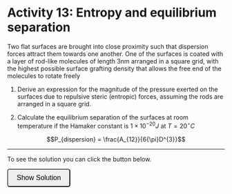 # Activity 13: Entropy and equilibrium separation

<link rel="stylesheet" type="text/css" href="../customstyle.css">

Two flat surfaces are brought into close proximity such that
dispersion forces attract them towards one another. One of the
surfaces is coated with a layer of rod-like molecules of length 3nm
arranged in a square grid, with the highest possible surface grafting
density that allows the free end of the molecules to rotate freely

1. Derive an expression for the magnitude of the
pressure exerted on the surfaces due to
repulsive steric (entropic) forces, assuming the rods are arranged in a square grid.

2. Calculate the equilibrium separation of the
surfaces at room temperature if the Hamaker
constant is $1{\times}10^{-20}J$ at $T=20^{\circ}C$ 

$$P_{dispersion} = \frac{A_{12}}{6{\pi}D^{3}}$$

---------------------

To see the solution you can click the button below.

<button onclick="document.getElementById('solution').style.display='block'" style="border-radius: 5px; text-align: center; padding: 10px 20px; font-size: 16px;">
Show Solution
</button>
<div id="solution" style="display:none;">

1. If arranged in a square grid then a plan view will look like this:

<div style="text-align: center;">
  <img src="imgs/13.png" alt="activity2" width="300" height=auto>
</div>

From the lecture the force for a single rod is given by $F_{steric} = \frac{k_{B}T}{D}$ where $D$ is the distance between the surfaces, assuming that it is less than the length of the rods $l$.

$$P_{steric} = \frac{F}{d^{2}} = \frac{k_{B}T}{4l^{2}D}$$

2. Equilibrium means that there is no net force between the surfaces. That means the magnitude of the pressure due to the dispersion forces must balance that due to steric pressure calculated in part 1.

$$|P_{dispersion}| = |P_{steric}|$$

Subtituting the expressions and rearranging gives:

$$D= \left(\frac{2A_{12}l^{2}}{3\pik_{B}T}\right)^{\frac{1}{2}}$$

Making sure to convert our units. T in Kelvin and nm to m, substitute in the numbers

$$D \sim 2.2nm$$
</div>



